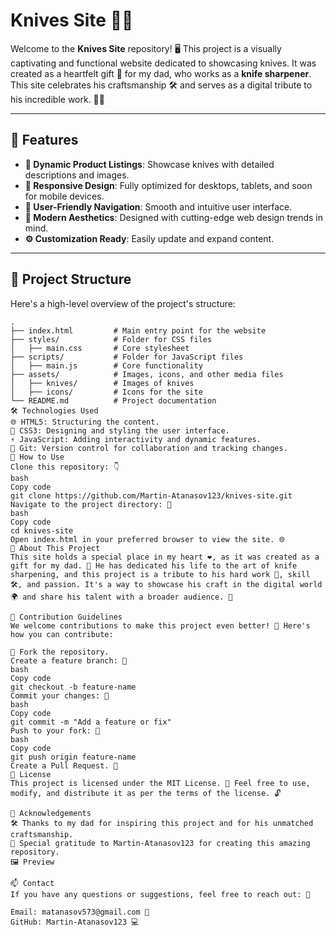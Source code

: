 # Knives Site 🔪✨

Welcome to the **Knives Site** repository! 🖥️ This project is a visually captivating and functional website dedicated to showcasing knives. It was created as a heartfelt gift 🎁 for my dad, who works as a **knife sharpener**. This site celebrates his craftsmanship 🛠️ and serves as a digital tribute to his incredible work. 🙌💙

---

## 🚀 Features
- **🔪 Dynamic Product Listings**: Showcase knives with detailed descriptions and images.
- **📱 Responsive Design**: Fully optimized for desktops, tablets, and soon for  mobile devices.
- **🧭 User-Friendly Navigation**: Smooth and intuitive user interface.
- **🎨 Modern Aesthetics**: Designed with cutting-edge web design trends in mind.
- **⚙️ Customization Ready**: Easily update and expand content.

---

## 📂 Project Structure

Here's a high-level overview of the project's structure:

```plaintext
.
├── index.html         # Main entry point for the website
├── styles/            # Folder for CSS files
│   ├── main.css       # Core stylesheet
├── scripts/           # Folder for JavaScript files
│   ├── main.js        # Core functionality
├── assets/            # Images, icons, and other media files
│   ├── knives/        # Images of knives
│   ├── icons/         # Icons for the site
└── README.md          # Project documentation
🛠️ Technologies Used
🌐 HTML5: Structuring the content.
🎨 CSS3: Designing and styling the user interface.
⚡ JavaScript: Adding interactivity and dynamic features.
🔗 Git: Version control for collaboration and tracking changes.
🌟 How to Use
Clone this repository: 👇
bash
Copy code
git clone https://github.com/Martin-Atanasov123/knives-site.git
Navigate to the project directory: 📂
bash
Copy code
cd knives-site
Open index.html in your preferred browser to view the site. 🌐
💌 About This Project
This site holds a special place in my heart ❤️, as it was created as a gift for my dad. 🎁 He has dedicated his life to the art of knife sharpening, and this project is a tribute to his hard work 💪, skill 🛠️, and passion. It's a way to showcase his craft in the digital world 🌍 and share his talent with a broader audience. 🥂

🔧 Contribution Guidelines
We welcome contributions to make this project even better! 🚀 Here's how you can contribute:

🍴 Fork the repository.
Create a feature branch: 🌿
bash
Copy code
git checkout -b feature-name
Commit your changes: 📝
bash
Copy code
git commit -m "Add a feature or fix"
Push to your fork: 🚀
bash
Copy code
git push origin feature-name
Create a Pull Request. 🔁
📜 License
This project is licensed under the MIT License. 📝 Feel free to use, modify, and distribute it as per the terms of the license. 🔓

🙌 Acknowledgements
🛠️ Thanks to my dad for inspiring this project and for his unmatched craftsmanship.
💖 Special gratitude to Martin-Atanasov123 for creating this amazing repository.
🖼️ Preview

📫 Contact
If you have any questions or suggestions, feel free to reach out: 📧

Email: matanasov573@gmail.com 📩
GitHub: Martin-Atanasov123 💻
